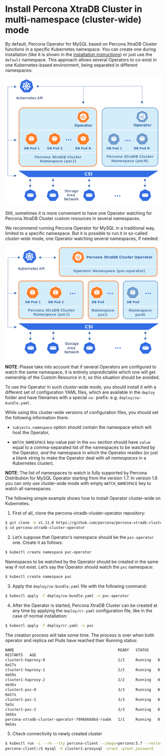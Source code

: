# Install Percona XtraDB Cluster in multi-namespace (cluster-wide) mode

By default, Percona Operator for MySQL based on Percona XtraDB Cluster functions in a specific Kubernetes
namespace. You can create one during installation (like it is shown in the
[installation instructions](kubernetes.md#install-kubernetes)) or just use the `default`
namespace. This approach allows several Operators to co-exist in one
Kubernetes-based environment, being separated in different namespaces:



![image](assets/images/cluster-wide-1.png)

Still, sometimes it is more convenient to have one Operator watching for
Percona XtraDB Cluster custom resources in several namespaces.

We recommend running Percona Operator for MySQL in a traditional way,
limited to a specific namespace. But it is possible to run it in so-called
*cluster-wide* mode, one Operator watching several namespaces, if needed:



![image](assets/images/cluster-wide-2.png)

**NOTE**: Please take into account that if several Operators are configured to
watch the same namespace, it is entirely unpredictable which one will get
ownership of the Custom Resource in it, so this situation should be avoided.

To use the Operator in such *cluster-wide* mode, you should install it with a
different set of configuration YAML files, which are available in the `deploy`
folder and have filenames with a special `cw-` prefix: e.g.
`deploy/cw-bundle.yaml`.

While using this cluster-wide versions of configuration files, you should set
the following information there:


* `subjects.namespace` option should contain the namespace which will host
the Operator,


* `WATCH_NAMESPACE` key-value pair in the `env` section should have
`value` equal to a  comma-separated list of the namespaces to be watched by
the Operator, *and* the namespace in which the Operator resides (or just a
blank string to make the Operator deal with *all namespaces* in a Kubernetes
cluster).

**NOTE**: The list of namespaces to watch is fully supported by Percona
Distribution for MySQL Operator starting from the version 1.7. In version
1.6 you can only use cluster-wide mode with empty `WATCH_NAMESPACE` key
to watch all namespaces.

The following simple example shows how to install Operator cluster-wide on
Kubernetes.


1. First of all, clone the percona-xtradb-cluster-operator repository:

```bash
$ git clone -b v1.11.0 https://github.com/percona/percona-xtradb-cluster-operator
$ cd percona-xtradb-cluster-operator
```


2. Let’s suppose that
Operator’s namespace should be the `pxc-operator` one. Create it as
follows:

```bash
$ kubectl create namespace pxc-operator
```

Namespaces to be watched by the Operator should be created in the same way if
not exist. Let’s say the Operator should watch the `pxc` namespace:

```bash
$ kubectl create namespace pxc
```


3. Apply the `deploy/cw-bundle.yaml` file with the following command:

```bash
$ kubectl apply -f deploy/cw-bundle.yaml -n pxc-operator
```


4. After the Operator is started, Percona XtraDB Cluster can be created at any
time by applying the `deploy/cr.yaml` configuration file, like in the case
of normal installation:

```bash
$ kubectl apply -f deploy/cr.yaml -n pxc
```

The creation process will take some time. The process is over when both
operator and replica set Pods have reached their Running status:

```text
NAME                                               READY   STATUS    RESTARTS   AGE
cluster1-haproxy-0                                 2/2     Running   0          6m17s
cluster1-haproxy-1                                 2/2     Running   0          4m59s
cluster1-haproxy-2                                 2/2     Running   0          4m36s
cluster1-pxc-0                                     3/3     Running   0          6m17s
cluster1-pxc-1                                     3/3     Running   0          5m3s
cluster1-pxc-2                                     3/3     Running   0          3m56s
percona-xtradb-cluster-operator-79966668bd-rswbk   1/1     Running   0          9m54s
```


5. Check connectivity to newly created cluster

```bash
$ kubectl run -i --rm --tty percona-client --image=percona:5.7 --restart=Never --env="POD_NAMESPACE=pxc" -- bash -il
percona-client:/$ mysql -h cluster1-proxysql -uroot -proot_password
```
